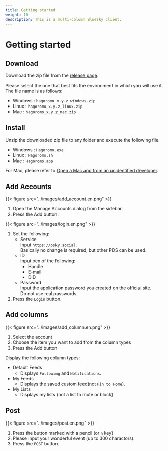 ```yaml
---
title: Getting started
weight: 10
description: This is a multi-column Bluesky client.
---
```


# Getting started

## Download

Download the zip file from the [release page](https://github.com/ioriayane/Hagoromo/releases).

Please select the one that best fits the environment in which you will use it. The file name is as follows:

- Windows : `hagoromo_x.y.z_windows.zip`
- Linux : `hagoromo_x.y.z_linux.zip`
- Mac : `hagoromo_x.y.z_mac.zip`

## Install

Unzip the downloaded zip file to any folder and execute the following file.

- Windows : `Hagoromo.exe`
- Linux : `Hagoromo.sh`
- Mac : `Hagoromo.app`

For Mac, please refer to [Open a Mac app from an unidentified developer](https://support.apple.com/guide/mac-help/open-a-mac-app-from-an-unidentified-developer-mh40616/mac).

## Add Accounts

{{< figure src="../images/add_account.en.png" >}}

1. Open the Manage Accounts dialog from the sidebar.
2. Press the Add button.

{{< figure src="../images/login.en.png" >}}

1. Set the following:
   - Service  
     Input `https://bsky.social`.  
     Basically no change is required, but other PDS can be used.
   - ID  
     Input oen of the following:
     - Handle
     - E-mail
     - DID
   - Password  
     Input the application password you created on the [official site](https://bsky.app/settings/app-passwords).  
     Do not use real passwords.
2. Press the `Login` button.

## Add columns

{{< figure src="../images/add_column.en.png" >}}

1. Select the account
2. Choose the item you want to add from the column types
3. Press the Add button

Display the following column types:

- Default Feeds
  - Displays `Following` and `Notifications`.
- My Feeds
  - Displays the saved custom feed(not `Pin to Home`).
- My Lists
  - Displays my lists (not a list to mute or block).

## Post

{{< figure src="../images/post.en.png" >}}

1. Press the button marked with a pencil (or `n` key).
2. Please input your wonderful event (up to 300 charactors).
3. Press the `POST` button.
